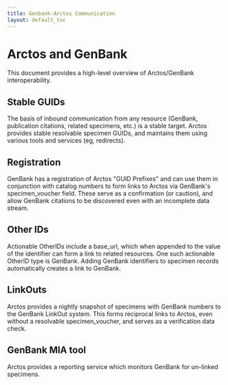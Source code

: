 ```yaml
---
title: Genbank-Arctos Communication
layout: default_toc
---
```

# Arctos and GenBank

This document provides a high-level overview of Arctos/GenBank interoperability.

## Stable GUIDs

The basis of inbound communication from any resource (GenBank, publication citations, related specimens, etc.) is
a stable target. Arctos provides stable resolvable specimen GUIDs, and maintains them using various tools and
services (eg, redirects).

## Registration

GenBank has a registration of Arctos "GUID Prefixes" and can use them in conjunction with catalog numbers
 to form links to Arctos via GenBank's specimen_voucher field.
These serve as a confirmation (or caution), and allow GenBank citations to be discovered even with an incomplete data stream.

## Other IDs

Actionable OtherIDs include a base_url, which when appended to the value of the identifier can form a link to related
resources. One such actionable OtherID type is GenBank. Adding GenBank identifiers to specimen records automatically creates
a link to GenBank.

## LinkOuts

Arctos provides a nightly snapshot of specimens with GenBank numbers to the GenBank LinkOut system. This forms reciprocal
links to Arctos, even without a resolvable specimen_voucher, and serves as a verification data check.

## GenBank MIA tool

Arctos provides a reporting service which monitors GenBank for un-linked specimens.

 